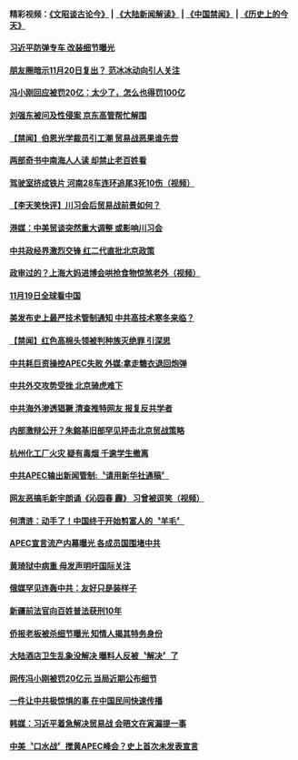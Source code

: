 #### 精彩视频：[《文昭谈古论今》](https://github.com/gfw-breaker/wenzhao/blob/master/README.md?t=11200331) | [《大陆新闻解读》](https://github.com/gfw-breaker/ntdtv-comedy/blob/master/README.md?t=11200331) | [《中国禁闻》](https://github.com/gfw-breaker/ntdtv-news/blob/master/README.md?t=11200331) | [《历史上的今天》](https://github.com/gfw-breaker/today-in-history/blob/master/README.md?t=11200331) 

#### [习近平防弹专车 改装细节曝光](../pages/news204/a1400021.md?t=11200331) 

#### [朋友圈暗示11月20日复出？ 范冰冰动向引人关注](../pages/news204/a1400016.md?t=11200331) 

#### [冯小刚回应被罚20亿：太少了，怎么也得罚100亿](../pages/news204/a1400013.md?t=11200331) 

#### [刘强东被问及性侵案 京东高管帮忙解围](../pages/news204/a1400010.md?t=11200331) 

#### [【禁闻】伯恩光学裁员引工潮 贸易战恶果谁先尝](../pages/news204/a1399984.md?t=11200331) 

#### [两部奇书中南海人人读  却禁止老百姓看](../pages/news204/a1399919.md?t=11200331) 

#### [驾驶室挤成铁片 河南28车连环追尾3死10伤（视频）](../pages/news204/a1399962.md?t=11200331) 

#### [【李天笑快评】川习会后贸易战前景如何？](../pages/news204/a1400006.md?t=11200331) 


#### [港媒：中美贸谈突然重大调整 或影响川习会](../pages/news204/a1399884.md?t=11200331) 

#### [中共政经界激烈交锋 红二代直批北京政策](../pages/news204/a1399852.md?t=11200331) 

#### [政审过的？上海大妈进博会哄抢食物惊煞老外（视频）](../pages/news204/a1399959.md?t=11200331) 

#### [11月19日全球看中国](../pages/news204/a1399978.md?t=11200331) 

#### [美发布史上最严技术管制通知 中共高技术寒冬来临？](../pages/news204/a1399974.md?t=11200331) 

#### [【禁闻】红色高棉头领被判种族灭绝罪 引深思](../pages/news204/a1399969.md?t=11200331) 

#### [中共耗巨资操控APEC失败 外媒:拿走糖衣退回炮弹](../pages/news204/a1399966.md?t=11200331) 

#### [中共外交攻势受挫 北京骑虎难下](../pages/news204/a1399964.md?t=11200331) 

#### [中共海外渗透猖獗 清查推特网友 报复反共学者](../pages/news204/a1399787.md?t=11200331) 

#### [内部激辩公开？朱鎔基旧部罕见抨击北京贸战策略](../pages/news204/a1399955.md?t=11200331) 

#### [杭州化工厂火灾  疑有毒烟 千逾学生撤离](../pages/news204/a1399939.md?t=11200331) 

#### [中共APEC输出新闻管制:〝请用新华社通稿〞](../pages/news204/a1399947.md?t=11200331) 

#### [网友恶搞毛新宇朗诵《沁园春 霾》 习曾被逗笑（视频）](../pages/news204/a1399930.md?t=11200331) 

#### [何清涟：动手了！中国终于开始剪富人的〝羊毛〞](../pages/news204/a1399774.md?t=11200331) 

#### [APEC宣言流产内幕曝光 各成员国围堵中共](../pages/news204/a1399933.md?t=11200331) 

#### [黄琦狱中病重 母发声明吁国际关注](../pages/news204/a1399932.md?t=11200331) 

#### [俄媒罕见连轰中共：友好只是装样子](../pages/news204/a1399886.md?t=11200331) 

#### [新疆前法官向百姓普法获刑10年](../pages/news204/a1399925.md?t=11200331) 

#### [侨报老板被杀细节曝光  知情人揭其特务身份](../pages/news204/a1399910.md?t=11200331) 

#### [大陆酒店卫生乱象没解决 曝料人反被〝解决〞了](../pages/news204/a1399918.md?t=11200331) 

#### [网传冯小刚被罚20亿元 当局近期公布细节](../pages/news204/a1399916.md?t=11200331) 

#### [一件让中共极惊惧的事 在中国民间快速传播](../pages/news204/a1399589.md?t=11200331) 

#### [韩媒：习近平着急解决贸易战 会晤文在寅漏提一事](../pages/news204/a1399912.md?t=11200331) 

#### [中美〝口水战〞搅黄APEC峰会？史上首次未发表宣言](../pages/news204/a1399879.md?t=11200331) 



